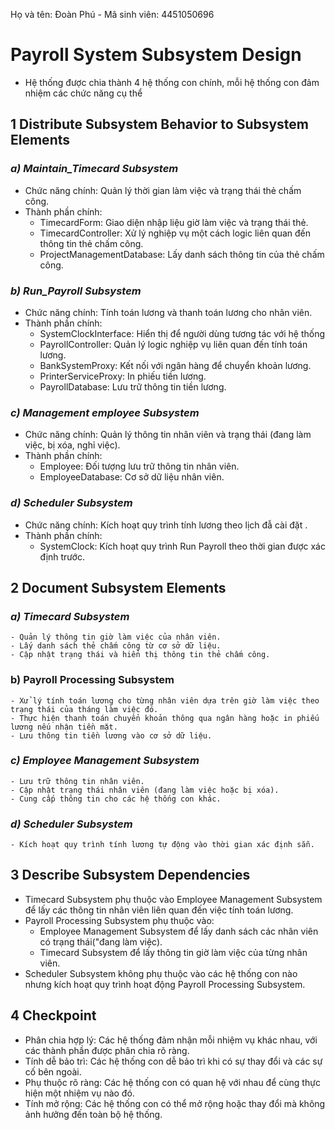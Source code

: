 Họ và tên: Đoàn Phú        -        Mã sinh viên: 4451050696

# Payroll System Subsystem Design
  - Hệ thống được chia thành 4 hệ thống con chính, mỗi hệ thống con đảm nhiệm các chức năng cụ thể
## **1 Distribute Subsystem Behavior to Subsystem Elements**
  ### **_a) Maintain_Timecard Subsystem_**
  - Chức năng chính: Quản lý thời gian làm việc và trạng thái thẻ chấm công.
  - Thành phần chính:
    - TimecardForm: Giao diện nhập liệu giờ làm việc và trạng thái thẻ.
    - TimecardController: Xử lý nghiệp vụ một cách logic liên quan đến thông tin thẻ chấm công.
    - ProjectManagementDatabase: Lấy danh sách thông tin của thẻ chấm công.
  ### **_b) Run_Payroll Subsystem_**
  - Chức năng chính: Tính toán lương và thanh toán lương cho nhân viên.
  - Thành phần chính:
    - SystemClockInterface: Hiển thị để người dùng tương tác với hệ thống  
    - PayrollController: Quản lý logic nghiệp vụ liên quan đến tính toán lương.
    - BankSystemProxy: Kết nối với ngân hàng để chuyển khoản lương.
    - PrinterServiceProxy: In phiếu tiền lương.
    - PayrollDatabase: Lưu trữ thông tin tiền lương.
  ### **_c) Management employee Subsystem_**
  - Chức năng chính: Quản lý thông tin nhân viên và trạng thái (đang làm việc, bị xóa, nghỉ việc).
  - Thành phần chính:
    - Employee: Đối tượng lưu trữ thông tin nhân viên.
    - EmployeeDatabase: Cơ sở dữ liệu nhân viên.
  ### **_d) Scheduler Subsystem_**
  - Chức năng chính: Kích hoạt quy trình tính lương theo lịch đẫ cài đặt .
  - Thành phần chính:
    - SystemClock: Kích hoạt quy trình Run Payroll theo thời gian được xác định trước.
## **2 Document Subsystem Elements**
  ### **_a) Timecard Subsystem_**
    - Quản lý thông tin giờ làm việc của nhân viên.
    - Lấy danh sách thẻ chấm công từ cơ sở dữ liệu.
    - Cập nhật trạng thái và hiển thị thông tin thẻ chấm công.
  ### b) Payroll Processing Subsystem
    - Xử lý tính toán lương cho từng nhân viên dựa trên giờ làm việc theo trạng thái của tháng làm việc đó.
    - Thực hiện thanh toán chuyển khoản thông qua ngân hàng hoặc in phiếu lương nếu nhận tiền mặt.
    - Lưu thông tin tiền lương vào cơ sở dữ liệu.
  ### **_c) Employee Management Subsystem_**
    - Lưu trữ thông tin nhân viên.
    - Cập nhật trạng thái nhân viên (đang làm việc hoặc bị xóa).
    - Cung cấp thông tin cho các hệ thống con khác.
  ### **_d) Scheduler Subsystem_**
    - Kích hoạt quy trình tính lương tự động vào thời gian xác định sẵn.
## **3 Describe Subsystem Dependencies**
  - Timecard Subsystem phụ thuộc vào Employee Management Subsystem để lấy các thông tin nhân viên liên quan đến việc tính toán lương.
  - Payroll Processing Subsystem phụ thuộc vào:
    - Employee Management Subsystem để lấy danh sách các nhân viên có trạng thái("đang làm việc).
    - Timecard Subsystem để lấy thông tin giờ làm việc của từng nhân viên.
  - Scheduler Subsystem không phụ thuộc vào các hệ thống con nào nhưng kích hoạt quy trình hoạt động Payroll Processing Subsystem.
## **4 Checkpoint**
  - Phân chia hợp lý: Các hệ thống đảm nhận mỗi nhiệm vụ khác nhau, với các thành phần được phân chia rõ ràng.
  - Tính dễ bảo trì: Các hệ thống con dễ bảo trì khi có sự thay đổi và các sự cố bên ngoài.
  - Phụ thuộc rõ ràng: Các hệ thống con có quan hệ với nhau để cùng thực hiện một nhiệm vụ nào đó.
  - Tính mở rộng: Các hệ thống con có thể mở rộng hoặc thay đổi mà không ảnh hưởng đến toàn bộ hệ thống.
  
      



